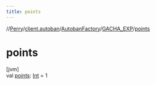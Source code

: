 ```yaml
---
title: points
---
```

//[Perry](../../../../index.html)/[client.autoban](../../index.html)/[AutobanFactory](../index.html)/[GACHA_EXP](index.html)/[points](points.html)



# points



[jvm]\
val [points](points.html): [Int](https://kotlinlang.org/api/latest/jvm/stdlib/kotlin/-int/index.html) = 1




